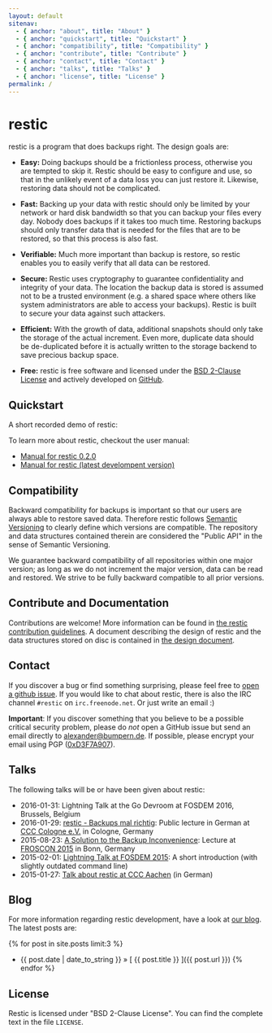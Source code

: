 ```yaml
---
layout: default
sitenav:
  - { anchor: "about", title: "About" }
  - { anchor: "quickstart", title: "Quickstart" }
  - { anchor: "compatibility", title: "Compatibility" }
  - { anchor: "contribute", title: "Contribute" }
  - { anchor: "contact", title: "Contact" }
  - { anchor: "talks", title: "Talks" }
  - { anchor: "license", title: "License" }
permalink: /
---
```


<h1 class="page-title"><a name="about"></a>restic</h1>

restic is a program that does backups right. The design goals are:

 * **Easy:** Doing backups should be a frictionless process, otherwise you are tempted to skip it.  Restic should be easy to configure and use, so that in the unlikely event of a data loss you can just restore it. Likewise, restoring data should not be complicated.

 * **Fast:** Backing up your data with restic should only be limited by your network or hard disk bandwidth so that you can backup your files every day. Nobody does backups if it takes too much time. Restoring backups should only transfer data that is needed for the files that are to be restored, so that this process is also fast.

 * **Verifiable:** Much more important than backup is restore, so restic enables you to easily verify that all data can be restored.

 * **Secure:** Restic uses cryptography to guarantee confidentiality and integrity of your data. The location the backup data is stored is assumed not to be a trusted environment (e.g. a shared space where others like system administrators are able to access your backups). Restic is built to secure your data against such attackers.

 * **Efficient:** With the growth of data, additional snapshots should only take the storage of the actual increment. Even more, duplicate data should be de-duplicated before it is actually written to the storage backend to save precious backup space.

 * **Free:** restic is free software and licensed under the [BSD 2-Clause License](https://github.com/restic/restic/blob/master/LICENSE) and actively developed on [GitHub](https://github.com/restic/restic/).

## <a name="quickstart"></a>Quickstart

A short recorded demo of restic:

<script type="text/javascript" src="https://asciinema.org/a/anro1vq39k80ae7c46s9nj6bs.js" id="asciicast-23554" async></script>

To learn more about restic, checkout the user manual:

 * [Manual for restic 0.2.0](https://restic.readthedocs.io/en/v0.2.0)
 * [Manual for restic (latest develompent version)](https://restic.readthedocs.io/en/latest)

## <a name="compatibility"></a>Compatibility

Backward compatibility for backups is important so that our users are always able to restore saved data. Therefore restic follows [Semantic Versioning](http://semver.org) to clearly define which versions are compatible. The repository and data structures contained therein are considered the "Public API" in the sense of Semantic Versioning.

We guarantee backward compatibility of all repositories within one major version; as long as we do not increment the major version, data can be read and restored. We strive to be fully backward compatible to all prior versions.


## <a name="contribute"></a>Contribute and Documentation

Contributions are welcome! More information can be found in [the restic contribution guidelines](https://github.com/restic/restic/blob/master/CONTRIBUTING.md). A document describing the design of restic and the data structures stored on disc is contained in [the design document](https://github.com/restic/restic/blob/master/doc/Design.md).

## <a name="contact"></a>Contact

If you discover a bug or find something surprising, please feel free to [open a github issue](https://github.com/restic/restic/issues/new). If you would like to chat about restic, there is also the IRC channel `#restic` on `irc.freenode.net`. Or just write an email :)

**Important**: If you discover something that you believe to be a possible critical security problem, please do *not* open a GitHub issue but send an email directly to alexander@bumpern.de. If possible, please encrypt your email using PGP ([0xD3F7A907](https://pgp.mit.edu/pks/lookup?op=get&search=0x91A6868BD3F7A907)).

## <a name="talks"></a>Talks

The following talks will be or have been given about restic:

 * 2016-01-31: Lightning Talk at the Go Devroom at FOSDEM 2016, Brussels, Belgium
 * 2016-01-29: [restic - Backups mal richtig](https://media.ccc.de/v/c4.openchaos.2016.01.restic): Public lecture in German at [CCC Cologne e.V.](https://koeln.ccc.de) in Cologne, Germany
 * 2015-08-23: [A Solution to the Backup Inconvenience](https://media.ccc.de/browse/conferences/froscon/2015/froscon2015-1515-a_solution_to_the_backup_inconvenience.html#video): Lecture at [FROSCON 2015](https://www.froscon.de) in Bonn, Germany
 * 2015-02-01: [Lightning Talk at FOSDEM 2015](https://www.youtube.com/watch?v=oM-MfeflUZ8&t=11m40s): A short introduction (with slightly outdated command line)
 * 2015-01-27: [Talk about restic at CCC Aachen](https://videoag.fsmpi.rwth-aachen.de/?view=player&lectureid=4442#content) (in German)

## Blog

For more information regarding restic development, have a look at [our blog](/blog). The latest posts are:

{% for post in site.posts limit:3 %}
  * {{ post.date | date_to_string }} &raquo; [ {{ post.title }} ]({{ post.url }})
{% endfor %}

## <a name="license"></a>License

Restic is licensed under "BSD 2-Clause License". You can find the complete text in the file `LICENSE`.




